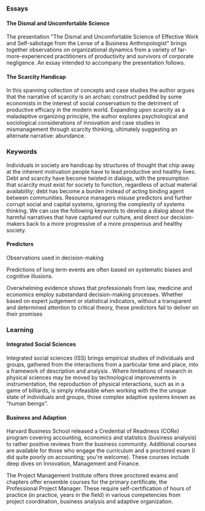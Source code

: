 ### Essays

#### The Dismal and Uncomfortable Science

The presentation "The Dismal and Uncomfortable Science of Effective Work and Self-sabotage from the Lense of a Business Anthropologist" brings together observations on organizational dynamics from a variety of far-more-experienced practitioners of productivity and survivors of corporate negligence. An essay intended to accompany the presentation follows.

#### The Scarcity Handicap

In this spanning collection of concepts and case studies the author argues that the narrative of scarcity is an archaic construct peddled by some economists in the interest of social conservatism to the detriment of productive efficacy in the modern world. Expanding upon scarcity as a maladaptive organizing principle, the author explores psychological and sociological considerations of innovation and case studies in mismanagement through scarcity thinking, ultimately suggesting an alternate narrative: abundance.

### Keywords

Individuals in society are handicap by structures of thought that chip away at the inherent motivation people have to lead productive and healthy lives. Debt and scarcity have become twisted in dialogs, with the presumption that scarcity must exist for society to function, regardless of actual material availability; debt has become a burden instead of acting binding agent between communities. Resource managers misuse predictors and further corrupt social and capital systems, ignoring the complexity of systems thinking. We can use the following keywords to develop a dialog about the harmful narratives that have captured our culture, and direct our decision-makers back to a more progressive of a more prosperous and healthy society.

#### Predictors

Observations used in decision-making

Predictions of long term events are often based on systematic biases and cognitive illusions.

Overwhelming evidence shows that professionals from law, medicine and economics employ substandard decision-making processes. Whether based on expert judgement or statistical indicators, without a transparent and determined attention to critical theory, these predictors fail to deliver on their promises

### Learning

#### Integrated Social Sciences

Integrated social sciences (ISS) brings empirical studies of individuals and groups, gathered from the  interactions from a particular time and place, into a framework of description and analysis . Where limitations of research in physical sciences may be moved by technological improvements in instrumentation, the reproduction of physical interactions, such as in a game of billiards, is simply infeasible when working with the the unique state of individuals and groups, those complex adaptive systems known as “human beings”.

#### Business and Adaption

Harvard Business School released a Credential of Readiness (CORe) program covering accounting, economics and statistics (business analysis) to rather positive reviews from the business community. Additional courses are available for those who engage the curriculum and a proctored exam (I did quite poorly on accounting; you're welcome). These courses include deep dives on Innovation, Management and Finance.

The Project Management Institute offers three proctored exams and chapters offer ensemble courses for the primary certificate, the Professional Project Manager. These require self-certification of hours of practice (in practice, years in the field) in various competencies from project coordination, business analysis and adaptive organization.
